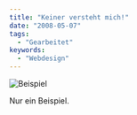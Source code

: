 ```yaml
---
title: "Keiner versteht mich!"
date: "2008-05-07"
tags:
  - "Gearbeitet"
keywords:
  - "Webdesign"
---
```


![Beispiel](/images/codecandies/ZZ36B04F17.jpg)

Nur ein Beispiel.
